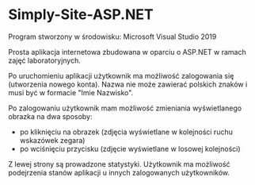 # Simply-Site-ASP.NET

Program stworzony w środowisku: Microsoft Visual Studio 2019

Prosta aplikacja internetowa zbudowana w oparciu o ASP.NET w ramach zajęć laboratoryjnych.

Po uruchomieniu aplikacji użytkownik ma możliwość zalogowania się (utworzenia nowego konta). Nazwa nie może zawierać polskich znaków i musi być w formacie "Imie Nazwisko".

Po zalogowaniu użytkownik mam możliwość zmieniania wyświetlanego obrazka na dwa sposoby:
* po kliknięciu na obrazek (zdjęcia wyświetlane w kolejności ruchu wskazówek zegara)
* po wciśnięciu przycisku (zdjęcie wyświetlane w losowej kolejności)

Z lewej strony są prowadzone statystyki.
Użytkownik ma możliwość podejrzenia stanów aplikacji u innych zalogowanych użytkowników.
